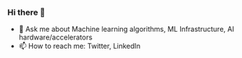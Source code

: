 ### Hi there 👋

- 💬 Ask me about Machine learning algorithms, ML Infrastructure, AI hardware/accelerators
- 📫 How to reach me: Twitter, LinkedIn
